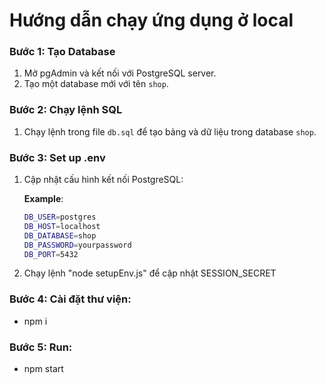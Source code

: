 # Hướng dẫn chạy ứng dụng ở local

### Bước 1: Tạo Database

1. Mở pgAdmin và kết nối với PostgreSQL server.
2. Tạo một database mới với tên `shop`.

### Bước 2: Chạy lệnh SQL

1. Chạy lệnh trong file `db.sql` để tạo bảng và dữ liệu trong database `shop`.

### Bước 3: Set up .env

1. Cập nhật cấu hình kết nối PostgreSQL:  

    **Example**:
    ```bash
    DB_USER=postgres
    DB_HOST=localhost
    DB_DATABASE=shop
    DB_PASSWORD=yourpassword
    DB_PORT=5432
    ```
    
2. Chạy lệnh "node setupEnv.js" để cập nhật SESSION_SECRET

### Bước 4: Cài đặt thư viện:

- npm i

### Bước 5: Run:

- npm start

